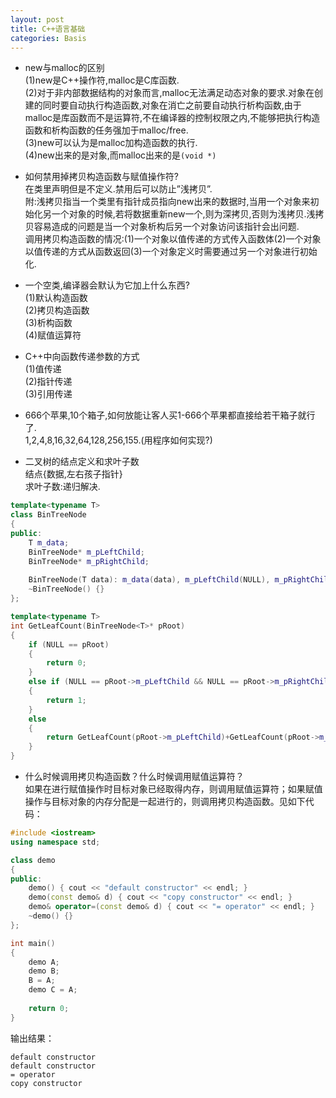 ```yaml
---
layout: post
title: C++语言基础
categories: Basis
---
```


* new与malloc的区别  
(1)new是C++操作符,malloc是C库函数.  
(2)对于非内部数据结构的对象而言,malloc无法满足动态对象的要求.对象在创建的同时要自动执行构造函数,对象在消亡之前要自动执行析构函数,由于malloc是库函数而不是运算符,不在编译器的控制权限之内,不能够把执行构造函数和析构函数的任务强加于malloc/free.  
(3)new可以认为是malloc加构造函数的执行.  
(4)new出来的是对象,而malloc出来的是`(void *)`  

* 如何禁用掉拷贝构造函数与赋值操作符?  
在类里声明但是不定义.禁用后可以防止”浅拷贝”.  
附:浅拷贝指当一个类里有指针成员指向new出来的数据时,当用一个对象来初始化另一个对象的时候,若将数据重新new一个,则为深拷贝,否则为浅拷贝.浅拷贝容易造成的问题是当一个对象析构后另一个对象访问该指针会出问题.  
调用拷贝构造函数的情况:(1)一个对象以值传递的方式传入函数体(2)一个对象以值传递的方式从函数返回(3)一个对象定义时需要通过另一个对象进行初始化.  

* 一个空类,编译器会默认为它加上什么东西?  
(1)默认构造函数  
(2)拷贝构造函数  
(3)析构函数  
(4)赋值运算符  

* C++中向函数传递参数的方式  
(1)值传递  
(2)指针传递  
(3)引用传递  

* 666个苹果,10个箱子,如何放能让客人买1-666个苹果都直接给若干箱子就行了.  
1,2,4,8,16,32,64,128,256,155.(用程序如何实现?)  

* 二叉树的结点定义和求叶子数  
结点{数据,左右孩子指针}  
求叶子数:递归解决.  

```c++
template<typename T>
class BinTreeNode
{
public:
    T m_data;
    BinTreeNode* m_pLeftChild;
    BinTreeNode* m_pRightChild;
    
    BinTreeNode(T data): m_data(data), m_pLeftChild(NULL), m_pRightChild(NULL) {}
    ~BinTreeNode() {}
};

template<typename T>
int GetLeafCount(BinTreeNode<T>* pRoot)
{
    if (NULL == pRoot)
    {
        return 0;
    }
    else if (NULL == pRoot->m_pLeftChild && NULL == pRoot->m_pRightChild)
    {
        return 1;
    }
    else
    {
        return GetLeafCount(pRoot->m_pLeftChild)+GetLeafCount(pRoot->m_pRightChild);
    }
}
```

* 什么时候调用拷贝构造函数？什么时候调用赋值运算符？  
如果在进行赋值操作时目标对象已经取得内存，则调用赋值运算符；如果赋值操作与目标对象的内存分配是一起进行的，则调用拷贝构造函数。见如下代码：  

```c++
#include <iostream>
using namespace std;

class demo
{
public:
    demo() { cout << "default constructor" << endl; }
    demo(const demo& d) { cout << "copy constructor" << endl; }
    demo& operator=(const demo& d) { cout << "= operator" << endl; }
    ~demo() {}
};

int main()
{
    demo A;
    demo B;
    B = A;
    demo C = A;
    
    return 0;
}
```

输出结果：

```
default constructor
default constructor
= operator
copy constructor
```
